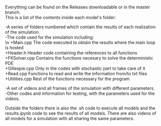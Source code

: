 Everything can be found on the Releases downloadable or in the master branch.  
This is a list of the contents inside each model's folder: 

  -A series of folders numbered which contain the results of each realization of the simulation.  
  -The code used for the simulation including:  
     \n  +Main.cpp The code executed to obtain the results where the main loop is hosted  
       +Header.h Header code containing the references to all functions  
       +FKSolver.cpp Contains the functions necesary to solve the deterministic PDE  
       +Gillespie.cpp Only in the codes with stochastic part to take care of it   
       +Read.cpp Functions to read and write the information from/to txt files   
       +Utilities.cpp Rest of the functions necessary for the program
  
  -A set of videos and all frames of the simulation with different parameters.  
  -Other codes and information for testing, with the parameters used for the videos.

Outside the folders there is also the .sh code to execute all models and the results.ipynb code to see the results of all models.
There are also videos of all models for a simulation with all sharing the same parameters.
